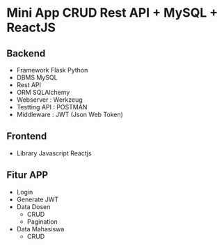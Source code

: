# Mini App CRUD Rest API + MySQL + ReactJS

## Backend
   - Framework Flask Python
   - DBMS MySQL
   - Rest API
   - ORM SQLAlchemy
   - Webserver : Werkzeug
   - Testting API : POSTMAN
   - Middleware : JWT (Json Web Token)

## Frontend
   - Library Javascript Reactjs


## Fitur APP
   - Login
   - Generate JWT
   - Data Dosen
     - CRUD
     - Pagination
   - Data Mahasiswa
     - CRUD
